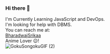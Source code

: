 ### Hi there 👋

<!--
**BharadwajSrikaa/BharadwajSrikaa** is a ✨ _special_ ✨ repository because its `README.md` (this file) appears on your GitHub profile.

- 🔭 I’m currently working 
- 🌱 I’m currently learning ...
- 👯 I’m looking to collaborate on ...
- 🤔 I’m looking for help with ...
- 💬 Ask me about ...
- 📫 How to reach me: ...
- 😄 Pronouns: ...
- ⚡ Fun fact: ...
-->
I'm Currently Learning JavaScript and DevOps.<br/>
I'm looking for help with DBMS.<br/>
You can reach me at:<br/>
[BharadwajSrikaa](https://twitter.com/BharadwajSrikaa)<br/>
Anime Lover 😉!<br/>
![GokuSongokuGIF (2)](https://user-images.githubusercontent.com/75110000/147881526-3142a7e1-399d-478d-9582-9a7092aa3e60.gif)

